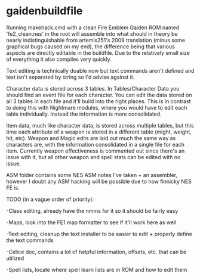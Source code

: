 # gaidenbuildfile

Running makehack.cmd with a clean Fire Emblem Gaiden ROM named 'fe2_clean.nes' in the root will assemble into what should in theory be nearly indistinguishable from artemis251's 2009 translation (minus some graphical bugs caused on my end), the difference being that various aspects are directly editable in the buildfile.  Due to the relatively small size of everything it also compiles very quickly.

Text editing is technically doable now but text commands aren't defined and text isn't separated by string so I'd advise against it.

Character data is stored across 3 tables.  In Tables/Character Data you should find an event file for each character.  You can edit the data stored on all 3 tables in each file and it'll build into the right places.  This is in contrast to doing this with Nightmare modules, where you would have to edit each table individually.  Instead the information is more consolidated.

Item data, much like character data, is stored across multiple tables, but this time each attribute of a weapon is stored in a different table (might, weight, hit, etc).  Weapon and Magic edits are laid out much the same way as characters are, with the information consolidated in a single file for each item.
Currently weapon effectiveness is commented out since there's an issue with it, but all other weapon and spell stats can be edited with no issue.

ASM folder contains some NES ASM notes I've taken + an assembler, however I doubt any ASM hacking will be possible due to how finnicky NES FE is.

TODO (in a vague order of priority):

-Class editing, already have the nmms for it so it should be fairly easy

-Maps, look into the FE1 map formatter to see if it'll work here as well

-Text editing, cleanup the text installer to be easier to edit + properly define the text commands

-Celice doc, contains a lot of helpful information, offsets, etc. that can be utilized

-Spell lists, locate where spell learn lists are in ROM and how to edit them
